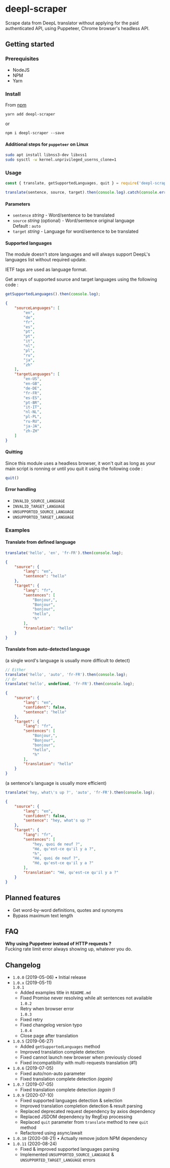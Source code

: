 # deepl-scraper

Scrape data from DeepL translator without applying for the paid authenticated API, using Puppeteer, Chrome browser's headless API.

## Getting started

### Prerequisites

- NodeJS
- NPM
- Yarn

### Install

From [npm](https://www.npmjs.com/package/deepl-scraper)

`yarn add deepl-scraper`

or

`npm i deepl-scraper --save`

#### Additional steps for `puppeteer` on Linux

```bash
sudo apt install libnss3-dev libxss1
sudo sysctl -w kernel.unprivileged_userns_clone=1
```

### Usage

```js
const { translate, getSupportedLanguages, quit } = require('deepl-scraper');

translate(sentence, source, target).then(console.log).catch(console.error);
```

#### Parameters

- `sentence` *string* - Word/sentence to be translated
- `source` *string* (optional) - Word/sentence original language
<br>Default : `auto`
- `target` *string* - Language for word/sentence to be translated

#### Supported languages

The module doesn't store languages and will always support DeepL's languages list without required update.

IETF tags are used as language format.

Get arrays of supported source and target languages using the following code :
```js
getSupportedLanguages().then(console.log);
```

```json
{
    "sourceLanguages": [
        "en",
        "de",
        "fr",
        "es",
        "pt",
        "pt",
        "it",
        "nl",
        "pl",
        "ru",
        "ja",
        "zh"
    ],
    "targetLanguages": [
        "en-US",
        "en-GB",
        "de-DE",
        "fr-FR",
        "es-ES",
        "pt-BR",
        "it-IT",
        "nl-NL",
        "pl-PL",
        "ru-RU",
        "ja-JA",
        "zh-ZH"
    ]
}

```

#### Quitting

Since this module uses a headless browser, it won't quit as long as your main script is ronning or until you quit it using the following code :

```js
quit()
```

#### Error handling

- `INVALID_SOURCE_LANGUAGE`
- `INVALID_TARGET_LANGUAGE`
- `UNSUPPORTED_SOURCE_LANGUAGE`
- `UNSUPPORTED_TARGET_LANGUAGE`

### Examples

#### Translate from defined language

```js
translate('hello', 'en', 'fr-FR').then(console.log);
```

```json
{
    "source": {
        "lang": "en",
        "sentence": "hello"
    },
    "target": {
        "lang": "fr",
        "sentences": [
            "Bonjour,",
            "Bonjour",
            "bonjour",
            "hello",
            "h"
        ],
        "translation": "hello"
    }
}
```

#### Translate from auto-detected language

(a single word's language is usually more difficult to detect)

```js
// Either
translate('hello', 'auto', 'fr-FR').then(console.log);
// Or
translate('hello', undefined, 'fr-FR').then(console.log);
```

```json
{
    "source": {
        "lang": "en",
        "confident": false,
        "sentence": "hello"
    },
    "target": {
        "lang": "fr",
        "sentences": [
            "Bonjour,",
            "Bonjour",
            "bonjour",
            "hello",
            "h"
        ],
        "translation": "hello"
    }
}

```

(a sentence's language is usually more efficient)

```js
translate('hey, what\'s up ?', 'auto', 'fr-FR').then(console.log);
```

```json
{
    "source": {
        "lang": "en",
        "confident": false,
        "sentence": "hey, what's up ?"
    },
    "target": {
        "lang": "fr",
        "sentences": [
            "hey, quoi de neuf ?",
            "Hé, qu'est-ce qu'il y a ?",
            "h",
            "Hé, quoi de neuf ?",
            "Hé, qu'est-ce qu'il y a ?"
        ],
        "translation": "Hé, qu'est-ce qu'il y a ?"
    }
}
```

## Planned features

- Get word-by-word definitions, quotes and synonyms
- Bypass maximum text length

## FAQ

**Why using Puppeteer instead of HTTP requests ?**
<br>Fucking rate limit error always showing up, whatever you do.

## Changelog

* `1.0.0` (2019-05-06) • Initial release
* `1.0.x` (2019-05-11)
	<br>`1.0.1`
	- Added examples title in `README.md`
	- Fixed Promise never resolving while alt sentences not available
	<br>`1.0.2`
	- Retry when browser error
	<br>`1.0.3`
	- Fixed retry
	- Fixed changelog version typo
	<br>`1.0.4`
	- Close page after translation
* `1.0.5` (2019-06-27)
	- Added `getSupportedLanguages` method
	- Improved translation complete detection
	- Fixed cannot launch new browser when previously closed
	- Fixed incompatibility with multi-requests translation (#1)
* `1.0.6` (2019-07-05)
	- Fixed auto/non-auto parameter
	- Fixed translation complete detection *(again)*
* `1.0.7` (2019-07-05)
	- Fixed translation complete detection *(again !)*
* `1.0.9` (2020-07-10)
	- Fixed supported languages detection & selection
	- Improved translation completion detection & result parsing
	- Replaced deprecated request dependency by axios dependency
	- Replaced JSDOM dependency by RegExp processing
	- Replaced `quit` parameter from `translate` method to new `quit` method
	- Refactored using async/await
* `1.0.10` (2020-08-21) • Actually remove jsdom NPM dependency
* `1.0.11` (2020-08-24)
    - Fixed & improved supported languages parsing
    - Implemented `UNSUPPORTED_SOURCE_LANGUAGE` & `UNSUPPORTED_TARGET_LANGUAGE` errors